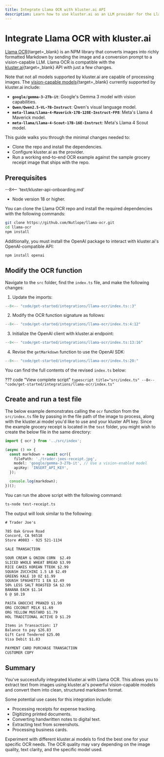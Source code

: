 ```yaml
---
title: Integrate Llama OCR with kluster.ai API
description: Learn how to use kluster.ai as an LLM provider for the Llama OCR NPM library to run vision-enabled OCR with any multimodal model on the kluster.ai platform.
---
```


# Integrate Llama OCR with kluster.ai

[Llama OCR](https://llamaocr.com/){target=\_blank} is an NPM library that converts images into richly formatted Markdown by sending the image and a conversion prompt to a vision-capable LLM. Llama OCR is compatible with the [kluster.ai](https://www.kluster.ai/){target=\_blank} API with just a few changes.

Note that not all models supported by kluster.ai are capable of processing images. The [vision-capable models](/get-started/models/){target=\_blank} currently supported by kluster.ai include:

- **`google/gemma-3-27b-it`**: Google's Gemma 3 model with vision capabilities.
- **`Qwen/Qwen2.5-VL-7B-Instruct`**: Qwen's visual language model.
- **`meta-llama/Llama-4-Maverick-17B-128E-Instruct-FP8`**: Meta's Llama 4 Maverick model.
- **`meta-llama/Llama-4-Scout-17B-16E-Instruct`**: Meta's Llama 4 Scout model.

This guide walks you through the minimal changes needed to:

- Clone the repo and install the dependencies.
- Configure kluster.ai as the provider.
- Run a working end-to-end OCR example against the sample grocery receipt image that ships with the repo.

## Prerequisites

--8<-- 'text/kluster-api-onboarding.md'
- Node version 18 or higher.

You can clone the Llama OCR repo and install the required dependencies with the following commands:

```bash
git clone https://github.com/Nutlope/llama-ocr.git
cd llama-ocr
npm install
```

Additionally, you must install the OpenAI package to interact with kluster.ai's OpenAI-compatible API:

```bash
npm install openai
```

## Modify the OCR function

Navigate to the `src` folder, find the `index.ts` file, and make the following changes:

1. Update the imports: 
```typescript
--8<-- "code/get-started/integrations/llama-ocr/index.ts::3"
```

2. Modify the OCR function signature as follows: 
```typescript
--8<-- "code/get-started/integrations/llama-ocr/index.ts:4:12"
```

3. Initialize the OpenAI client with kluster.ai endpoint:
```typescript
--8<-- "code/get-started/integrations/llama-ocr/index.ts:13:16"
```

4. Revise the `getMarkdown` function to use the OpenAI SDK:
```typescript
--8<-- "code/get-started/integrations/llama-ocr/index.ts:20:"
```

You can find the full contents of the revised `index.ts` below:

??? code "View complete script"
    ```typescript title="src/index.ts"
    --8<-- "code/get-started/integrations/llama-ocr/index.ts"
    ```

## Create and run a test file

The below example demonstrates calling the `ocr` function from the `src/index.ts` file by passing in the file path of the image to process, along with the kluster.ai model you'd like to use and your kluster API key. Since the example grocery receipt is located in the `test` folder, you might wish to create the below file in the same directory:

```typescript title="test-receipt.ts"
import { ocr } from '../src/index';

(async () => {
  const markdown = await ocr({
    filePath: './trader-joes-receipt.jpg',
    model: 'google/gemma-3-27b-it', // Use a vision-enabled model
    apiKey: 'INSERT_API_KEY',
  });

  console.log(markdown);
})();
```

You can run the above script with the following command:

```bash
ts-node test-receipt.ts
```

The output will look similar to the following:

```txt
# Trader Joe's

785 Oak Grove Road
Concord, CA 94518
Store #0083 - 925 521-1134

SALE TRANSACTION

SOUR CREAM & ONION CORN  $2.49
SLICED WHOLE WHEAT BREAD $3.99
RICE CAKES KOREAN TTEOK $2.99
SQUASH ZUCCHINI 1.5 LB $2.49
GREENS KALE 10 OZ $1.99
SQUASH SPAGHETTI 1 EA $2.49
50% LESS SALT ROASTED SA $2.99
BANANA EACH $1.14
6 @ $0.19

PASTA GNOCCHI PRANZO $1.99
ORG COCONUT MILK $1.69
ORG YELLOW MUSTARD $1.79
HOL TRADITIONAL ACTIVE D $1.29

Items in Transaction: 17
Balance to pay $26.83
Gift Card Tendered $25.00
Visa Debit $1.83

PAYMENT CARD PURCHASE TRANSACTION
CUSTOMER COPY
```
## Summary

You've successfully integrated kluster.ai with Llama OCR. This allows you to extract text from images using kluster.ai's powerful vision-capable models and convert them into clean, structured markdown format.

Some potential use cases for this integration include:

- Processing receipts for expense tracking.
- Digitizing printed documents.
- Converting handwritten notes to digital text.
- Extracting text from screenshots.
- Processing business cards.

Experiment with different kluster.ai models to find the best one for your specific OCR needs. The OCR quality may vary depending on the image quality, text clarity, and the specific model used.